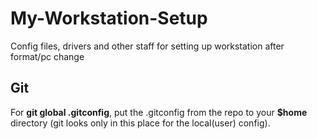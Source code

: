 # My-Workstation-Setup
 Config files, drivers and other staff for setting up workstation after format/pc change

## Git
For **git global .gitconfig**, put the .gitconfig from the repo to your **$home** directory (git looks only in this place for the local(user) config).
